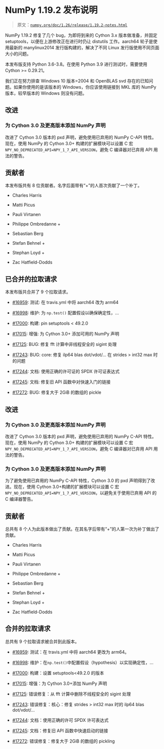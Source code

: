 # NumPy 1.19.2 发布说明

> 原文：[`numpy.org/doc/1.26/release/1.19.2-notes.html`](https://numpy.org/doc/1.26/release/1.19.2-notes.html)

NumPy 1.19.2 修复了几个 bug，为即将到来的 Cython 3.x 版本做准备，并固定 setuptools，以便在上游修改正在进行时仍让 distutils 工作。aarch64 轮子是使用最新的 manylinux2014 发行版构建的，解决了不同 Linux 发行版使用不同页面大小的问题。

本发布版支持 Python 3.6-3.8。在使用 Python 3.9 进行测试时，需要使用 Cython >= 0.29.21。

我们正在努力排查 Windows 10 版本=2004 和 OpenBLAS svd 存在的已知问题。如果你使用的是该版本的 Windows，你应该使用链接到 MKL 库的 NumPy 版本，较早版本的 Windows 则没有问题。

## 改进

### 为 Cython 3.0 及更高版本添加 NumPy 声明

改进了 Cython 3.0 版本的 pxd 声明，避免使用已弃用的 NumPy C-API 特性。现在，使用 NumPy 的 Cython 3.0+ 构建的扩展模块可以设置 C 宏 `NPY_NO_DEPRECATED_API=NPY_1_7_API_VERSION`，避免 C 编译器对已弃用 API 用法的警告。

## 贡献者

本发布版共有 8 位贡献者。名字后面带有“+”的人首次贡献了一个补丁。

+   Charles Harris

+   Matti Picus

+   Pauli Virtanen

+   Philippe Ombredanne +

+   Sebastian Berg

+   Stefan Behnel +

+   Stephan Loyd +

+   Zac Hatfield-Dodds

## 已合并的拉取请求

本发布版共合并了 9 个拉取请求。

+   [#16959](https://github.com/numpy/numpy/pull/16959): 测试: 在 travis.yml 中将 aarch64 改为 arm64

+   [#16998](https://github.com/numpy/numpy/pull/16998): 维护: 为 `np.test()` 配置假设以确保确定性，…

+   [#17000](https://github.com/numpy/numpy/pull/17000): 构建: pin setuptools < 49.2.0

+   [#17015](https://github.com/numpy/numpy/pull/17015): 增强: 为 Cython 3.0+ 添加可用的 NumPy 声明

+   [#17125](https://github.com/numpy/numpy/pull/17125): BUG: 修复 fft 计算中非线程安全的 sigint 处理

+   [#17243](https://github.com/numpy/numpy/pull/17243): BUG: core: 修复 ilp64 blas dot/vdot/… 在 strides > int32 max 时的问题

+   [#17244](https://github.com/numpy/numpy/pull/17244): 文档: 使用正确的许可证的 SPDX 许可证表达式

+   [#17245](https://github.com/numpy/numpy/pull/17245): 文档: 修复旧 API 函数中对快速入门的链接

+   [#17272](https://github.com/numpy/numpy/pull/17272): BUG: 修复大于 2GiB 的数组的 pickle

## 改进

### 为 Cython 3.0 及更高版本添加 NumPy 声明

改进了 Cython 3.0 版本的 pxd 声明，避免使用已弃用的 NumPy C-API 特性。现在，使用 NumPy 的 Cython 3.0+ 构建的扩展模块可以设置 C 宏 `NPY_NO_DEPRECATED_API=NPY_1_7_API_VERSION`，避免 C 编译器对已弃用 API 用法的警告。

### 为 Cython 3.0 及更高版本添加 NumPy 声明

为了避免使用已弃用的 NumPy C-API 特性，Cython 3.0 的 pxd 声明得到了改进。现在，使用 Cython 3.0+构建的扩展模块可以设置 C 宏`NPY_NO_DEPRECATED_API=NPY_1_7_API_VERSION`，以避免关于使用已弃用 API 的 C 编译器警告。

## 贡献者

总共有 8 个人为此版本做出了贡献。在其名字后带有“+”的人第一次为补丁做出了贡献。

+   Charles Harris

+   Matti Picus

+   Pauli Virtanen

+   Philippe Ombredanne +

+   Sebastian Berg

+   Stefan Behnel +

+   Stephan Loyd +

+   Zac Hatfield-Dodds

## 合并的拉取请求

总共有 9 个拉取请求被合并到此版本。

+   [#16959](https://github.com/numpy/numpy/pull/16959): 测试：在 travis.yml 中将 aarch64 更改为 arm64。

+   [#16998](https://github.com/numpy/numpy/pull/16998): 维护：在`np.test()`中配置假设（hypothesis）以实现确定性，…

+   [#17000](https://github.com/numpy/numpy/pull/17000): 构建：设置 setuptools<49.2.0 的版本

+   [#17015](https://github.com/numpy/numpy/pull/17015): 增强：为 Cython 3.0+添加 NumPy 声明

+   [#17125](https://github.com/numpy/numpy/pull/17125): 错误修复：从 fft 计算中删除不线程安全的 sigint 处理

+   [#17243](https://github.com/numpy/numpy/pull/17243): 错误修复：核心：修复 strides > int32 max 时的 ilp64 blas dot/vdot/…

+   [#17244](https://github.com/numpy/numpy/pull/17244): 文档：使用正确的许可 SPDX 许可表达式

+   [#17245](https://github.com/numpy/numpy/pull/17245): 文档：修复旧 API 函数中快速启动的链接

+   [#17272](https://github.com/numpy/numpy/pull/17272): 错误修复：修复大于 2GiB 的数组的 pickling
